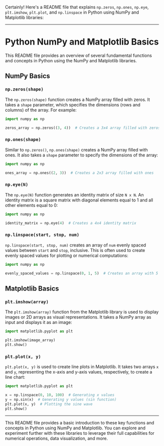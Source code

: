 Certainly! Here's a README file that explains `np.zeros`, `np.ones`, `np.eye`, `plt.imshow`, `plt.plot`, and `np.linspace` in Python using NumPy and Matplotlib libraries:

---

# Python NumPy and Matplotlib Basics

This README file provides an overview of several fundamental functions and concepts in Python using the NumPy and Matplotlib libraries.

## NumPy Basics

### `np.zeros(shape)`

The `np.zeros(shape)` function creates a NumPy array filled with zeros. It takes a `shape` parameter, which specifies the dimensions (rows and columns) of the array. For example:

```python
import numpy as np

zeros_array = np.zeros((3, 4))  # Creates a 3x4 array filled with zeros
```

### `np.ones(shape)`

Similar to `np.zeros()`, `np.ones(shape)` creates a NumPy array filled with ones. It also takes a `shape` parameter to specify the dimensions of the array:

```python
import numpy as np

ones_array = np.ones((2, 3))  # Creates a 2x3 array filled with ones
```

### `np.eye(N)`

The `np.eye(N)` function generates an identity matrix of size `N x N`. An identity matrix is a square matrix with diagonal elements equal to 1 and all other elements equal to 0:

```python
import numpy as np

identity_matrix = np.eye(4)  # Creates a 4x4 identity matrix
```

### `np.linspace(start, stop, num)`

`np.linspace(start, stop, num)` creates an array of `num` evenly spaced values between `start` and `stop`, inclusive. This is often used to create evenly spaced values for plotting or numerical computations:

```python
import numpy as np

evenly_spaced_values = np.linspace(0, 1, 5)  # Creates an array with 5 evenly spaced values between 0 and 1
```

## Matplotlib Basics

### `plt.imshow(array)`

The `plt.imshow(array)` function from the Matplotlib library is used to display images or 2D arrays as visual representations. It takes a NumPy array as input and displays it as an image:

```python
import matplotlib.pyplot as plt

plt.imshow(image_array)
plt.show()
```

### `plt.plot(x, y)`

`plt.plot(x, y)` is used to create line plots in Matplotlib. It takes two arrays `x` and `y`, representing the x-axis and y-axis values, respectively, to create a line chart:

```python
import matplotlib.pyplot as plt

x = np.linspace(0, 10, 100)  # Generating x values
y = np.sin(x)  # Generating y values (sin function)
plt.plot(x, y)  # Plotting the sine wave
plt.show()
```

---

This README file provides a basic introduction to these key functions and concepts in Python using NumPy and Matplotlib. You can explore and experiment further with these libraries to leverage their full capabilities for numerical operations, data visualization, and more.

